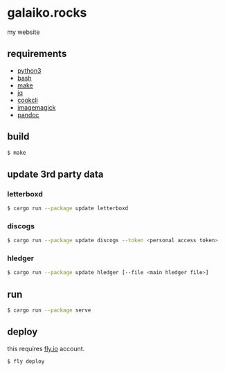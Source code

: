 # galaiko.rocks

my website

## requirements

- [python3](https://www.python.org)
- [bash](https://www.gnu.org/software/bash/)
- [make](https://www.gnu.org/software/make/)
- [jq](https://github.com/jqlang/jq)
- [cookcli](https://github.com/cooklang/cookcli)
- [imagemagick](https://imagemagick.org)
- [pandoc](https://pandoc.org)

## build

```bash
$ make
```

## update 3rd party data

### letterboxd

```bash
$ cargo run --package update letterboxd
```

### discogs

```bash
$ cargo run --package update discogs --token <personal access token>
```

### hledger

```bash
$ cargo run --package update hledger [--file <main hledger file>]
```

## run

```bash
$ cargo run --package serve
```

## deploy

this requires [fly.io](https://fly.io) account.

```
$ fly deploy
```
